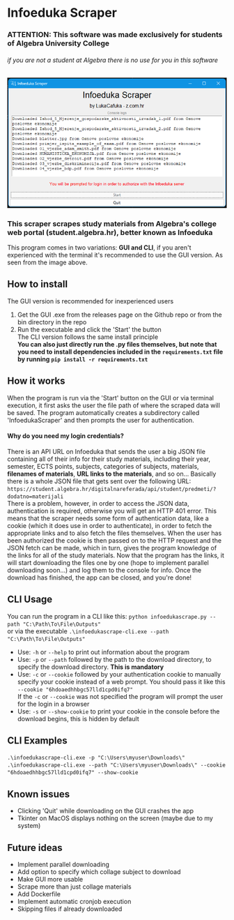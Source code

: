 # Infoeduka Scraper
### ATTENTION: This software was made exclusively for students of Algebra University College
###### if you are not a student at Algebra there is no use for you in this software

![GUI](docs/GUI.png)


### **This scraper scrapes study materials from Algebra's college web portal (student.algebra.hr), better known as Infoeduka** <br>
This program comes in two variations: **GUI and CLI**, if you aren't experienced with the terminal it's recommended to use the GUI version.
As seen from the image above.

## How to install
The GUI version is recommended for inexperienced users
1. Get the GUI .exe from the releases page on the Github repo or from the bin directory in the repo
2. Run the executable and click the 'Start' the button <br>
The CLI version follows the same install principle <br>
**You can also just directly run the .py files themselves, but note that you need to install dependencies included in the `requirements.txt` file by running `pip install -r requirements.txt`**

## How it works
When the program is run via the 'Start' button on the GUI or via terminal execution, it first asks the user the file path of where the scraped data will be saved. The program automatically creates a subdirectory called 'InfoedukaScraper' and then prompts the user for authentication.
#### Why do you need my login credentials?
There is an API URL on Infoeduka that sends the user a big JSON file containing all of their info for their study materials, including their year, semester, ECTS points, subjects, categories of subjects, materials, **filenames of materials**, **URL links to the materials**, and so on... Basically there is a whole JSON file that gets sent over the following URL: `https://student.algebra.hr/digitalnareferada/api/student/predmeti/?dodatno=materijali` <br>
There is a problem, however, in order to access the JSON data, authentication is required, otherwise you will get an HTTP 401 error. This means that the scraper needs some form of authentication data, like a cookie (which it does use in order to authenticate), in order to fetch the appropriate links and to also fetch the files themselves. When the user has been authorized the cookie is then passed on to the HTTP request and the JSON fetch can be made, which in turn, gives the program knowledge of the links for all of the study materials. Now that the program has the links, it will start downloading the files one by one (hope to implement parallel downloading soon...) and log them to the console for info. Once the download has finished, the app can be closed, and you're done!

## CLI Usage
You can run the program in a CLI like this: `python infoedukascrape.py --path "C:\Path\To\File\Outputs"` <br> or via the executable `.\infoedukascrape-cli.exe --path "C:\Path\To\File\Outputs"` <br>
- Use: `-h` or `--help` to print out information about the program <br>
- Use: `-p` or `--path` followed by the path to the download directory, to specify the download directory. **This is mandatory** <br>
- Use: `-c` or `--cookie` followed by your authentication cookie to manually specify your cookie instead of a web prompt. You should pass it like this `--cookie "6hdoaedhhbgc57lld1cpd0ifq7"`   <br>
If the `-c` or `--cookie` was not specified the program will prompt the user for the login in a browser <br>
- Use: `-s` or `--show-cookie` to print your cookie in the console before the download begins, this is hidden by default <br>

## CLI Examples
`.\infoedukascrape-cli.exe -p "C:\Users\myuser\Downloads\"` <br>
`.\infoedukascrape-cli.exe --path "C:\Users\myuser\Downloads\" --cookie "6hdoaedhhbgc57lld1cpd0ifq7" --show-cookie`

## Known issues
- Clicking 'Quit' while downloading on the GUI crashes the app
- Tkinter on MacOS displays nothing on the screen (maybe due to my system)

## Future ideas
- Implement parallel downloading
- Add option to specify which collage subject to download
- Make GUI more usable
- Scrape more than just collage materials
- Add Dockerfile
- Implement automatic cronjob execution
- Skipping files if already downloaded
